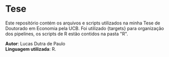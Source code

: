 # Tese

Este repositório contém os arquivos e scripts utilizados na minha Tese de Doutorado em Economia pela UCB. Foi utilizado {targets} para organização dos pipelines, os scripts de R estão contidos na pasta "R". 

**Autor**: Lucas Dutra de Paulo <br />
**Linguagem utilizada**: R.
